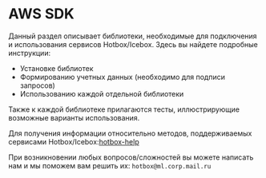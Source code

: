#  AWS SDK
Данный раздел описывает библиотеки, необходимые для подключения и использования сервисов Hotbox/Icebox.
Здесь вы найдете подробные инструкции:
+ Установке библиотек
+ Формированию учетных данных (необходимо для подписи запросов)
+ Использованию каждой отдельной библиотеки

Также к каждой библиотеке прилагаются тесты, иллюстрирующие возможные варианты использования.

Для получения информации относительно методов, поддерживаемых сервисами Hotbox/Icebox:[hotbox-help](https://help.mail.ru/hotbox-help)
 
При возникновении любых вопросов/сложностей вы можете написать нам и мы поможем вам решить их:
```hotbox@ml.corp.mail.ru```



